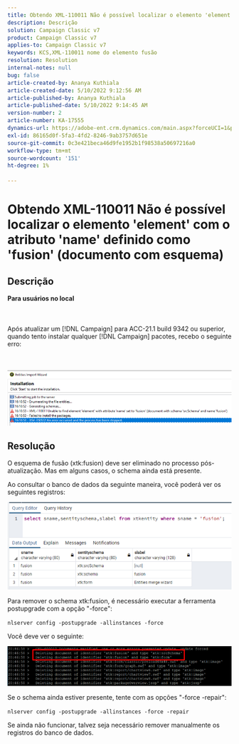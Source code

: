 ```yaml
---
title: Obtendo XML-110011 Não é possível localizar o elemento 'element' com o atributo 'name' definido como 'fusion' (documento com esquema)
description: Descrição
solution: Campaign Classic v7
product: Campaign Classic v7
applies-to: Campaign Classic v7
keywords: KCS,XML-110011 nome do elemento fusão
resolution: Resolution
internal-notes: null
bug: false
article-created-by: Ananya Kuthiala
article-created-date: 5/10/2022 9:12:56 AM
article-published-by: Ananya Kuthiala
article-published-date: 5/10/2022 9:14:45 AM
version-number: 2
article-number: KA-17555
dynamics-url: https://adobe-ent.crm.dynamics.com/main.aspx?forceUCI=1&pagetype=entityrecord&etn=knowledgearticle&id=957b605d-41d0-ec11-a7b5-0022480a8e40
exl-id: 86165d0f-5fa3-4fd2-8246-9ab3757d651e
source-git-commit: 0c3e421beca46d9fe1952b1f98538a50697216a0
workflow-type: tm+mt
source-wordcount: '151'
ht-degree: 1%

---
```


# Obtendo XML-110011 Não é possível localizar o elemento &#39;element&#39; com o atributo &#39;name&#39; definido como &#39;fusion&#39; (documento com esquema)

## Descrição

<b>Para usuários no local</b><br><br> <br><br>Após atualizar um [!DNL Campaign] para ACC-21.1 build 9342 ou superior, quando tento instalar qualquer [!DNL Campaign] pacotes, recebo o seguinte erro:<br><br> <br><br>![](assets/___967b605d-41d0-ec11-a7b5-0022480a8e40___.png)

## Resolução


O esquema de fusão (xtk:fusion) deve ser eliminado no processo pós-atualização. Mas em alguns casos, o schema ainda está presente.

Ao consultar o banco de dados da seguinte maneira, você poderá ver os seguintes registros:

![](assets/5cf5ba8b-f838-ec11-b6e6-000d3a348885.png)

Para remover o schema xtk:fusion, é necessário executar a ferramenta postupgrade com a opção &quot;-force&quot;:

`nlserver config -postupgrade -allinstances -force`

Você deve ver o seguinte:

![](assets/406e7298-f938-ec11-b6e6-000d3a348885.png)

Se o schema ainda estiver presente, tente com as opções &quot;-force -repair&quot;:

`nlserver config -postupgrade -allinstances -force -repair`

Se ainda não funcionar, talvez seja necessário remover manualmente os registros do banco de dados.
